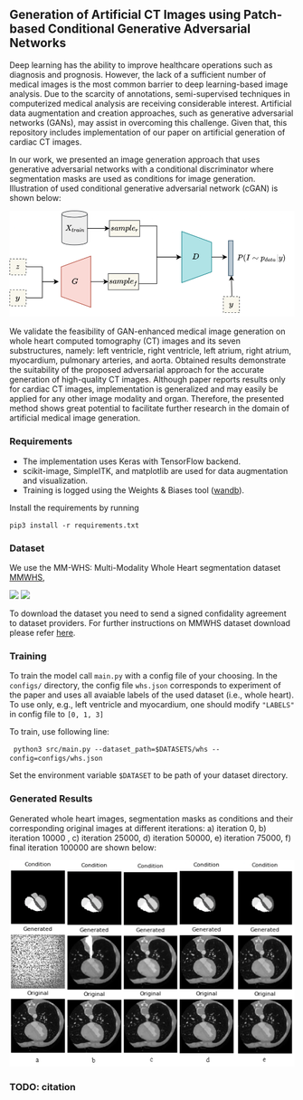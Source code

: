 ## Generation of Artificial CT Images using Patch-based Conditional Generative Adversarial Networks 

Deep learning has the ability to improve healthcare operations such as diagnosis and prognosis. 
However, the lack of a sufficient number of medical images is the most common barrier to 
deep learning-based image analysis. Due to the scarcity of annotations, semi-supervised techniques 
in computerized medical analysis are receiving considerable interest. 
Artificial data augmentation and creation approaches, such as generative adversarial networks (GANs), 
may assist in overcoming this challenge. Given that, this repository includes implementation of 
our paper on artificial generation of cardiac CT images.

In our work, we presented an image generation approach that uses generative adversarial networks with 
a conditional discriminator where segmentation masks are used as conditions for image generation. 
Illustration of used conditional generative adversarial network (cGAN) is shown below: 

<img src="images/cgan1.png">
    
We validate the feasibility of GAN-enhanced medical image generation on whole heart 
computed tomography (CT) images and its seven substructures, namely: left ventricle, right ventricle, 
left atrium, right atrium, myocardium, pulmonary arteries, and aorta. Obtained results demonstrate the suitability of the proposed adversarial approach for the accurate 
generation of high-quality CT images. Although paper reports results only for cardiac CT images, implementation is generalized and may easily
be applied for any other image modality and organ. Therefore, the presented method shows great potential to facilitate 
further research in the domain of artificial medical image generation. 

  
### Requirements  

- The implementation uses Keras with TensorFlow backend.
- scikit-image, SimpleITK, and matplotlib are used for data augmentation and 
visualization.
- Training is logged using the Weights & Biases tool ([wandb](www.wandb.com)).

Install the requirements by running

    pip3 install -r requirements.txt

### Dataset

We use the MM-WHS: Multi-Modality Whole Heart segmentation dataset [MMWHS](https://zmiclab.github.io/zxh/0/mmwhs/), 

<img src="https://zmiclab.github.io/zxh/0/mmwhs/res/MMData2.png" width="480"> <img src="https://zmiclab.github.io/zxh/0/mmwhs/res/WholeHeartSegment_ErrorMap_WhiteBg.gif" width="162">

To download the dataset you need to send a signed confidality agreement to dataset providers.
For further instructions on MMWHS dataset download please refer [here](https://zmiclab.github.io/zxh/0/mmwhs/data.html).

    
### Training

To train the model call `main.py` with a config file of your choosing. 
In the `configs/` directory, the config file `whs.json` corresponds to experiment of the paper and uses all 
avaiable labels of the used dataset (i.e., whole heart). 
To use only, e.g., left ventricle and myocardium, one should modify `"LABELS"` in config file to `[0, 1, 3]` 


To train, use following line:

     python3 src/main.py --dataset_path=$DATASETS/whs --config=configs/whs.json
     
Set the environment variable `$DATASET` to be path of your dataset directory.  


### Generated Results

Generated whole heart images, segmentation masks as conditions and their corresponding original images at 
different iterations: a) iteration 0, b) iteration 10000 , c) iteration 25000, d) iteration 50000, 
e) iteration 75000, f) final iteration 100000 are shown below: 

<img src="./images/results_iterations.png" width="600">


### TODO: citation 




